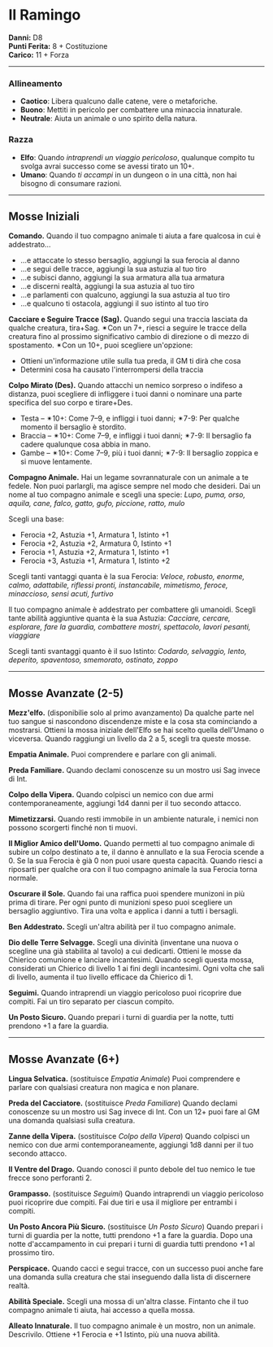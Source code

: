 # Il Ramingo

**Danni:** D8  
**Punti Ferita:** 8 + Costituzione  
**Carico:** 11 + Forza

<hr>

### **Allineamento**
- **Caotico**: Libera qualcuno dalle catene, vere o metaforiche.
- **Buono**: Mettiti in pericolo per combattere una minaccia innaturale.
- **Neutrale**: Aiuta un animale o uno spirito della natura.

### **Razza**
- **Elfo**: Quando *intraprendi un viaggio pericoloso*, qualunque compito tu svolga avrai successo come se avessi tirato un 10+.
- **Umano**: Quando *ti accampi* in un dungeon o in una città, non hai bisogno di consumare razioni.

<hr>

## Mosse Iniziali

**Comando.**
Quando il tuo compagno animale ti aiuta a fare qualcosa in cui è addestrato…

- …e attaccate lo stesso bersaglio, aggiungi la sua ferocia al danno
- …e segui delle tracce, aggiungi la sua astuzia al tuo tiro
- …e subisci danno, aggiungi la sua armatura alla tua armatura
- …e discerni realtà, aggiungi la sua astuzia al tuo tiro
- …e parlamenti con qualcuno, aggiungi la sua astuzia al tuo tiro
- …e qualcuno ti ostacola, aggiungi il suo istinto al tuo tiro

**Cacciare e Seguire Tracce (Sag).**
Quando segui una traccia lasciata da qualche creatura, tira+Sag.
✴Con un 7+, riesci a seguire le tracce della creatura fino al prossimo significativo cambio di direzione o di mezzo di spostamento.
✴Con un 10+, puoi scegliere un'opzione:

- Ottieni un'informazione utile sulla tua preda, il GM ti dirà che cosa
- Determini cosa ha causato l'interrompersi della traccia

**Colpo Mirato (Des).**
Quando attacchi un nemico sorpreso o indifeso a distanza, puoi scegliere di infliggere i tuoi danni o nominare una parte specifica del suo corpo e tirare+Des.

- Testa – ✴10+: Come 7–9, e infliggi i tuoi danni; ✴7-9: Per qualche momento il bersaglio è stordito.
- Braccia – ✴10+: Come 7–9, e infliggi i tuoi danni; ✴7-9: Il bersaglio fa cadere qualunque cosa abbia in mano.
- Gambe – ✴10+: Come 7–9, più i tuoi danni; ✴7-9: Il bersaglio zoppica e si muove lentamente.

**Compagno Animale.**
Hai un legame sovrannaturale con un animale a te fedele. Non puoi parlargli, ma agisce sempre nel modo che desideri. Dai un nome al tuo compagno animale e scegli una specie:
*Lupo, puma, orso, aquila, cane, falco, gatto, gufo, piccione, ratto, mulo*

Scegli una base:

- Ferocia +2, Astuzia +1, Armatura 1, Istinto +1
- Ferocia +2, Astuzia +2, Armatura 0, Istinto +1
- Ferocia +1, Astuzia +2, Armatura 1, Istinto +1
- Ferocia +3, Astuzia +1, Armatura 1, Istinto +2

Scegli tanti vantaggi quanta è la sua Ferocia:
*Veloce, robusto, enorme, calmo, adattabile, riflessi pronti, instancabile, mimetismo, feroce, minaccioso, sensi acuti, furtivo*

Il tuo compagno animale è addestrato per combattere gli umanoidi. Scegli tante abilità aggiuntive quanta è la sua Astuzia:
*Cacciare, cercare, esplorare, fare la guardia, combattere mostri, spettacolo, lavori pesanti, viaggiare*

Scegli tanti svantaggi quanto è il suo Istinto:
*Codardo, selvaggio, lento, deperito, spaventoso, smemorato, ostinato, zoppo*

<hr>

## Mosse Avanzate (2-5)

**Mezz'elfo.**
(disponibilie solo al primo avanzamento)
Da qualche parte nel tuo sangue si nascondono discendenze miste e la cosa sta cominciando a mostrarsi. Ottieni la mossa iniziale dell'Elfo se hai scelto quella dell'Umano o viceversa.
Quando raggiungi un livello da 2 a 5, scegli tra queste mosse.

**Empatia Animale.**
Puoi comprendere e parlare con gli animali.

**Preda Familiare.**
Quando declami conoscenze su un mostro usi Sag invece di Int.

**Colpo della Vipera.**
Quando colpisci un nemico con due armi contemporaneamente, aggiungi 1d4 danni per il tuo secondo attacco.

**Mimetizzarsi.**
Quando resti immobile in un ambiente naturale, i nemici non possono scorgerti finché non ti muovi.

**Il Miglior Amico dell'Uomo.**
Quando permetti al tuo compagno animale di subire un colpo destinato a te, il danno è annullato e la sua Ferocia scende a 0. Se la sua Ferocia è già 0 non puoi usare questa capacità. Quando riesci a riposarti per qualche ora con il tuo compagno animale la sua Ferocia torna normale.

**Oscurare il Sole.**
Quando fai una raffica puoi spendere munizoni in più prima di tirare. Per ogni punto di munizioni speso puoi scegliere un bersaglio aggiuntivo. Tira una volta e applica i danni a tutti i bersagli.

**Ben Addestrato.**
Scegli un'altra abilità per il tuo compagno animale.

**Dio delle Terre Selvagge.**
Scegli una divinità (inventane una nuova o scegline una già stabilita al tavolo) a cui dedicarti. Ottieni le mosse da Chierico comunione e lanciare incantesimi. Quando scegli questa mossa, considerati un Chierico di livello 1 ai fini degli incantesimi. Ogni volta che sali di livello, aumenta il tuo livello efficace da Chierico di 1.

**Seguimi.**
Quando intraprendi un viaggio pericoloso puoi ricoprire due compiti. Fai un tiro separato per ciascun compito.

**Un Posto Sicuro.**
Quando prepari i turni di guardia per la notte, tutti prendono +1 a fare la guardia.

<hr>

## Mosse Avanzate (6+)

**Lingua Selvatica.**
(sostituisce *Empatia Animale*)
Puoi comprendere e parlare con qualsiasi creatura non magica e non planare.

**Preda del Cacciatore.**
(sostituisce *Preda Familiare*)
Quando declami conoscenze su un mostro usi Sag invece di Int. Con un 12+ puoi fare al GM una domanda qualsiasi sulla creatura.

**Zanne della Vipera.**
(sostituisce *Colpo della Vipera*)
Quando colpisci un nemico con due armi contemporaneamente, aggiungi 1d8 danni per il tuo secondo attacco.

**Il Ventre del Drago.**
Quando conosci il punto debole del tuo nemico le tue frecce sono perforanti 2.

**Grampasso.**
(sostituisce *Seguimi*)
Quando intraprendi un viaggio pericoloso puoi ricoprire due compiti. Fai due tiri e usa il migliore per entrambi i compiti.

**Un Posto Ancora Più Sicuro.**
(sostituisce *Un Posto Sicuro*)
Quando prepari i turni di guardia per la notte, tutti prendono +1 a fare la guardia.
Dopo una notte d'accampamento in cui prepari i turni di guardia tutti prendono +1 al prossimo tiro.

**Perspicace.**
Quando cacci e segui tracce, con un successo puoi anche fare una domanda sulla creatura che stai inseguendo dalla lista di discernere realtà.

**Abilità Speciale.**
Scegli una mossa di un'altra classe. Fintanto che il tuo compagno animale ti aiuta, hai accesso a quella mossa.

**Alleato Innaturale.**
Il tuo compagno animale è un mostro, non un animale. Descrivilo. Ottiene +1 Ferocia e +1 Istinto, più una nuova abilità.